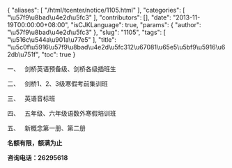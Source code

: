 {
    "aliases": [
        "/html/tcenter/notice/1105.html"
    ],
    "categories": [
        "\u57f9\u8bad\u4e2d\u5fc3"
    ],
    "contributors": [],
    "date": "2013-11-19T00:00:00+08:00",
    "isCJKLanguage": true,
    "params": {
        "author": "\u57f9\u8bad\u4e2d\u5fc3"
    },
    "slug": "1105",
    "tags": [
        "\u516c\u544a\u901a\u77e5"
    ],
    "title": "\u5c0f\u5916\u57f9\u8bad\u4e2d\u5fc312\u67081\u65e5\u5bf9\u5916\u62db\u751f",
    "toc": true
}

一、   剑桥英语预备级、剑桥各级插班生




二、   剑桥1、2、3级寒假考前集训班




三、   英语音标班




四、   五年级、六年级语数外寒假培训班




五、   新概念第一册、第二册




  






**名额有限，额满为止**




**咨询电话：26295618**


